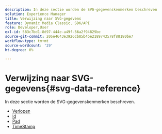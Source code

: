 ```yaml
---
description: In deze sectie worden de SVG-gegevenskenmerken beschreven.
solution: Experience Manager
title: Verwijzing naar SVG-gegevens
feature: Dynamic Media Classic, SDK/API
role: Developer,User
exl-id: 583c7bd1-8d97-444e-a49f-56a2f94829be
source-git-commit: 206e4643e3926cb85b4be2189743578f88180be7
workflow-type: tm+mt
source-wordcount: '29'
ht-degree: 0%

---
```


# Verwijzing naar SVG-gegevens{#svg-data-reference}

In deze sectie worden de SVG-gegevenskenmerken beschreven.

* [Verlopen](r-expiration-svg.md)
* [Id](r-id-svg.md)
* [Pad](r-path-svg.md)
* [TimeStamp](r-timestamp-svg.md)
